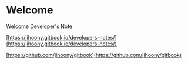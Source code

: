 # Welcome

Welcome Developer's Note

[https://jihoony.gitbook.io/developers-notes/](https://jihoony.gitbook.io/developers-notes/)

[https://github.com/jihoony/gitbook](https://github.com/jihoony/gitbook)
